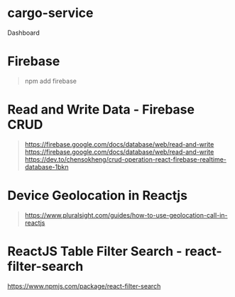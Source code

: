 # cargo-service
Dashboard

# Firebase
> npm add firebase

# Read and Write Data - Firebase CRUD
> https://firebase.google.com/docs/database/web/read-and-write
> https://firebase.google.com/docs/database/web/read-and-write
> https://dev.to/chensokheng/crud-operation-react-firebase-realtime-database-1bkn

# Device Geolocation in Reactjs
> https://www.pluralsight.com/guides/how-to-use-geolocation-call-in-reactjs

# ReactJS Table Filter Search - react-filter-search
https://www.npmjs.com/package/react-filter-search
